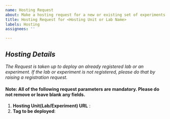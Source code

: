 ```yaml
---
name: Hosting Request
about: Make a hosting request for a new or existing set of experiments.
title: Hosting Request for <Hosting Unit or Lab Name>
labels: Hosting
assignees: ''

---
```


## *Hosting Details*
*The Request is taken up to deploy an already registered lab
or an experiment.  If the lab or experiment is not
registered, please do that by raising a registration
request.*


#### Note: All of the following request parameters are mandatory. Please do not remove or leave blank any fields.

1. **Hosting Unit(Lab/Experiment) URL** :
1. **Tag to be deployed**: <!--Tag of the hosting repo to be deployed. -->
